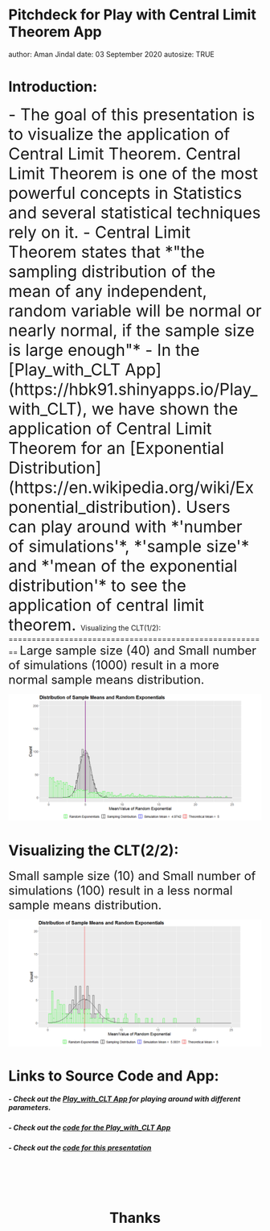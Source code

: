Pitchdeck for Play with Central Limit Theorem App
========================================================
author: Aman Jindal
date: 03 September 2020
autosize: TRUE



Introduction:
========================================================
<font size="6">
- The goal of this presentation is to visualize the application of Central Limit Theorem. Central Limit Theorem is one of the most powerful concepts in Statistics and several statistical techniques rely on it.
- Central Limit Theorem states that *"the sampling distribution of the mean of any independent, random variable will be normal or nearly normal, if the sample size is large enough"*
- In the [Play_with_CLT App](https://hbk91.shinyapps.io/Play_with_CLT), we have shown the application of Central Limit Theorem for an [Exponential Distribution](https://en.wikipedia.org/wiki/Exponential_distribution). Users can play around with *'number of simulations'*, *'sample size'* and *'mean of the exponential distribution'* to see the application of central limit theorem.
</font>
Visualizing the CLT(1/2):
========================================================
<font size="5">
Large sample size (40) and Small number of simulations (1000) result in a more normal sample means distribution. 
</font>

![plot of chunk unnamed-chunk-1](Play_with_CLT_PitchDeck-figure/unnamed-chunk-1-1.png)

Visualizing the CLT(2/2):
========================================================
<font size="5">
Small sample size (10) and Small number of simulations (100) result in a less normal sample means distribution.  
</font>

![plot of chunk unnamed-chunk-2](Play_with_CLT_PitchDeck-figure/unnamed-chunk-2-1.png)

Links to Source Code and App:
========================================================

##### - Check out the [Play_with_CLT App](https://hbk91.shinyapps.io/Play_with_CLT) for playing around with different parameters.
##### - Check out the [code for the Play_with_CLT App](https://github.com/hbk91/JHU_Coursera_Course9_Project/tree/master/Play_with_CLT)
##### - Check out the [code for this presentation](https://github.com/hbk91/JHU_Coursera_Course9_Project/Play_with_CLT_PitchDeck.Rpres)
<br/><br/><br/>
# <center> <b> Thanks </b></center>

